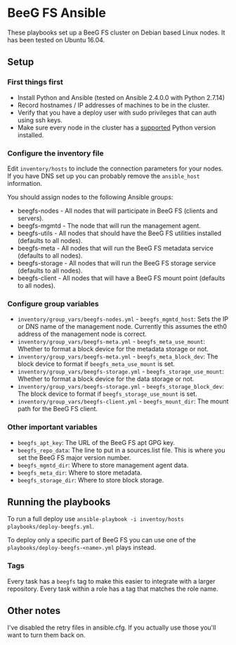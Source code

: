 # BeeG FS Ansible
These playbooks set up a BeeG FS cluster on Debian based Linux nodes. It has been tested on Ubuntu 16.04.

## Setup

### First things first
* Install Python and Ansible (tested on Ansible 2.4.0.0 with Python 2.7.14)
* Record hostnames / IP addresses of machines to be in the cluster.
* Verify that you have a deploy user with sudo privileges that can auth using ssh keys.
* Make sure every node in the cluster has a [supported](http://docs.ansible.com/ansible/latest/intro_installation.html#managed-node-requirements) Python version installed.

### Configure the inventory file
Edit `inventory/hosts` to include the connection parameters for your nodes. If you have DNS set up you can probably remove the `ansible_host` information.

You should assign nodes to the following Ansible groups:
* beegfs-nodes - All nodes that will participate in BeeG FS (clients and servers).
* beegfs-mgmtd - The node that will run the management agent.
* beegfs-utils - All nodes that should have the BeeG FS utilities installed (defaults to all nodes).
* beegfs-meta - All nodes that will run the BeeG FS metadata service (defaults to all nodes).
* beegfs-storage - All nodes that will run the BeeG FS storage service (defaults to all nodes).
* beegfs-client - All nodes that will have a BeeG FS mount point (defaults to all nodes).

### Configure group variables
* `inventory/group_vars/beegfs-nodes.yml` - `beegfs_mgmtd_host`: Sets the IP or DNS name of the management node. Currently this assumes the eth0 address of the management node is correct.
* `inventory/group_vars/beegfs-meta.yml`  - `beegfs_meta_use_mount`: Whether to format a block device for the metadata storage or not.
* `inventory/group_vars/beegfs-meta.yml`  - `beegfs_meta_block_dev`: The block device to format if `beegfs_meta_use_mount` is set.
* `inventory/group_vars/beegfs-storage.yml` - `beegfs_storage_use_mount`: Whether to format a block device for the data storage or not.
* `inventory/group_vars/beegfs-storage.yml` - `beegfs_storage_block_dev`: The block device to format if `beegfs_storage_use_mount` is set.
* `inventory/group_vars/beegfs-client.yml` - `beegfs_mount_dir`: The mount path for the BeeG FS client.

### Other important variables
* `beegfs_apt_key`: The URL of the BeeG FS apt GPG key.
* `beegfs_repo_data`: The line to put in a sources.list file. This is where you set the BeeG FS major version number.
* `beegfs_mgmtd_dir`: Where to store management agent data.
* `beegfs_meta_dir`: Where to store metadata.
* `beegfs_storage_dir`: Where to store block storage.

## Running the playbooks
To run a full deploy use `ansible-playbook -i inventoy/hosts playbooks/deploy-beegfs.yml`.

To deploy only a specific part of BeeG FS you can use one of the `playbooks/deploy-beegfs-<name>.yml` plays instead.

### Tags
Every task has a `beegfs` tag to make this easier to integrate with a larger repository.
Every task within a role has a tag that matches the role name.

## Other notes
I've disabled the retry files in ansible.cfg. If you actually use those you'll want to turn them back on.
